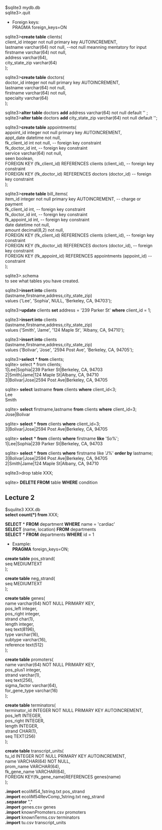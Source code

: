 $sqlite3 mydb.db  
sqlite3>.quit  

* Foreign keys:  
  PRAGMA foreign_keys=ON  

sqlite3>**create table** clients(  
  client_id integer not null primary key AUTOINCREMENT,  
  lastname varchar(64)  not null,                             --not null meanning mentatory for input  
  firstname varchar(64) not null,  
  address varchar(64),  
  city_state_zip varchar(64)  
);    

sqlite3>__create table__ doctors(  
  doctor_id integer not null primary key AUTOINCREMENT,  
  lastname varchar(64)  not null,  
  firstname varchar(64) not null,  
  specialty varchar(64)  
);  

sqlite3>__alter table__ doctors __add__   address varchar(64)  not null default '' ;    
sqlite3>__alter table__ doctors __add__   city_state_zip varchar(64)  not null default '';    

sqlite3>__create table__ appointments(  
  appoint_id integer not null primary key AUTOINCREMENT,  
  appt_date datetime not null,  
  fk_client_id int not null,                 -- foreign key constraint  
  fk_doctor_id int,                            -- foreign key constraint  
  service varchar(64) not null,  
  seen boolean,  
  FOREIGN KEY (fk_client_id) REFERENCES clients (client_id), -- foreign key constraint  
  FOREIGN KEY (fk_doctor_id) REFERENCES doctors (doctor_id) -- foreign key constraint  
);     

sqlite3>__create table__ bill_items(  
  item_id integer not null primary key AUTOINCREMENT,    -- charge or payment  
  fk_client_id int,                                -- foreign key constraint  
  fk_doctor_id int,                              -- foreign key constraint  
  fk_appoint_id int,                             -- foreign key constraint  
  date     datetime  not null,  
  amount  decimal(8,2) not null,  
  FOREIGN KEY (fk_client_id) REFERENCES clients (client_id), -- foreign key constraint  
  FOREIGN KEY (fk_doctor_id) REFERENCES doctors (doctor_id), -- foreign key constraint  
  FOREIGN KEY (fk_appoint_id) REFERENCES appointments (appoint_id) -- constraint  
);  

sqlite3>.schema  
  to see what tables you have created.  

sqlite3>__insert into__ clients  
  (lastname,firstname,address,city_state_zip)  
   values ('Lee', 'Sophia', NULL, 'Berkeley, CA, 94703');    

sqlite3>__update__ clients __set__ address = '239 Parker St'  __where__ client_id = 1;  

sqlite3>__insert into__ clients  
  (lastname,firstname,address,city_state_zip)  
   values ('Smith', 'Jame', '124 Maple St', 'Albany, CA, 94710');    

sqlite3>__insert into__ clients  
  (lastname,firstname,address,city_state_zip)  
   values ('Bolivar', 'Jose', '2594 Post Ave', 'Berkeley, CA, 94705');    

sqlite3>__select__ * __from__ clients;  
  sqlite> select * from clients;   
1|Lee|Sophia|239 Parker St|Berkeley, CA, 94703  
2|Smith|Jame|124 Maple St|Albany, CA, 94710  
3|Bolivar|Jose|2594 Post Ave|Berkeley, CA, 94705  

sqlite> __select__ lastname __from__ clients __where__ client_id<3;  
Lee  
Smith  

sqlite> __select__ firstname,lastname __from__ clients __where__ client_id=3;  
Jose|Bolivar  

sqlite> __select__ *  __from__ clients __where__ client_id=3;  
3|Bolivar|Jose|2594 Post Ave|Berkeley, CA, 94705  

sqlite> __select__ * __from__ clients __where__ firstname __like__ 'So%';  
1|Lee|Sophia|239 Parker St|Berkeley, CA, 94703  

sqlite> __select__ * __from__ clients __where__ firstname like 'J%' __order by__ lastname;  
3|Bolivar|Jose|2594 Post Ave|Berkeley, CA, 94705  
2|Smith|Jame|124 Maple St|Albany, CA, 94710  


sqlite3>drop table XXX;  

sqlite> __DELETE FROM__ table __WHERE__ condition  

Lecture 2  
-------  
$squlite3 XXX.db  
**select count(*) from** XXX;  

__SELECT__ * __FROM__ department __WHERE__ name = 'cardiac'  
__SELECT__ (name, location) __FROM__ departments  
__SELECT__ * __FROM__ departments __WHERE__ id = 1  


* Example:  
__PRAGMA__ foreign_keys=ON;  

__create table__ pos_strand(  
  seq MEDIUMTEXT  
);  

__create table__ neg_strand(  
  seq MEDIUMTEXT  
);  

__create table__ genes(  
  name varchar(64) NOT NULL PRIMARY KEY,  
  pos_left integer,  
  pos_right integer,  
  strand char(1),  
  length integer,  
  seq text(8196),  
  type varchar(16),  
  subtype varchar(16),  
  reference text(512)  
);  

__create table__ promoters(  
  name varchar(64) NOT NULL PRIMARY KEY,  
  pos_plus1 integer,  
  strand varchar(1),  
  seq text(256),  
  sigma_factor varchar(64),  
  for_gene_type varchar(16)  
);  

__create table__ terminators(  
  terminator_id INTEGER NOT NULL PRIMARY KEY AUTOINCREMENT,  
  pos_left INTEGER,  
  pos_right INTEGER,  
  length INTEGER,  
  strand CHAR(1),  
  seq TEXT(256)  
);  

__create table__ transcript_units(  
  tu_id INTEGER NOT NULL PRIMARY KEY AUTOINCREMENT,  
  name VARCHAR(64) NOT NULL,  
  prom_name VARCHAR(64),  
  fk_gene_name VARCHAR(64),  
  FOREIGN KEY(fk_gene_name)REFERENCES genes(name)  
);  


__.import__ ecoliM54_1string.txt pos_strand  
__.import__ ecoliM54RevComp_1string.txt neg_strand  
__.separator__ ","  
__.import__ genes.csv genes  
__.import__ knownPromoters.csv promoters  
__.import__ knownTerms.csv terminators  
__.import__ tu.csv transcript_units  
